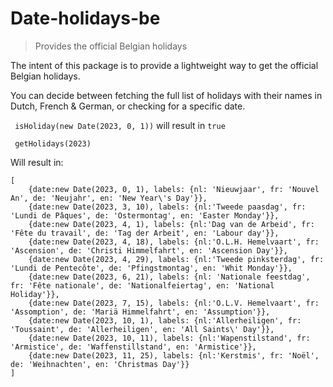 # Date-holidays-be

> Provides the official Belgian holidays

The intent of this package is to provide a lightweight way to get the official Belgian holidays.

You can decide between fetching the full list of holidays with their names in Dutch, French & German, or checking for a specific date.

` isHoliday(new Date(2023, 0, 1))` will result in `true`

 
` getHolidays(2023)`

Will result in:

```
[
    {date:new Date(2023, 0, 1), labels: {nl: 'Nieuwjaar', fr: 'Nouvel An', de: 'Neujahr', en: 'New Year\'s Day'}},
    {date:new Date(2023, 3, 10), labels: {nl:'Tweede paasdag', fr: 'Lundi de Pâques', de: 'Ostermontag', en: 'Easter Monday'}},
    {date:new Date(2023, 4, 1), labels: {nl:'Dag van de Arbeid', fr: 'Fête du travail', de: 'Tag der Arbeit', en: 'Labour day'}},
    {date:new Date(2023, 4, 18), labels: {nl:'O.L.H. Hemelvaart', fr: 'Ascension', de: 'Christi Himmelfahrt', en: 'Ascension Day'}},
    {date:new Date(2023, 4, 29), labels: {nl:'Tweede pinksterdag', fr: 'Lundi de Pentecôte', de: 'Pfingstmontag', en: 'Whit Monday'}},
    {date:new Date(2023, 6, 21), labels: {nl: 'Nationale feestdag', fr: 'Fête nationale', de: 'Nationalfeiertag', en: 'National Holiday'}},
    {date:new Date(2023, 7, 15), labels: {nl:'O.L.V. Hemelvaart', fr: 'Assomption', de: 'Mariä Himmelfahrt', en: 'Assumption'}},
    {date:new Date(2023, 10, 1), labels: {nl:'Allerheiligen', fr: 'Toussaint', de: 'Allerheiligen', en: 'All Saints\' Day'}},
    {date:new Date(2023, 10, 11), labels: {nl:'Wapenstilstand', fr:  'Armistice', de: 'Waffenstillstand', en: 'Armistice'}},
    {date:new Date(2023, 11, 25), labels: {nl:'Kerstmis', fr: 'Noël', de: 'Weihnachten', en: 'Christmas Day'}}
]
```
